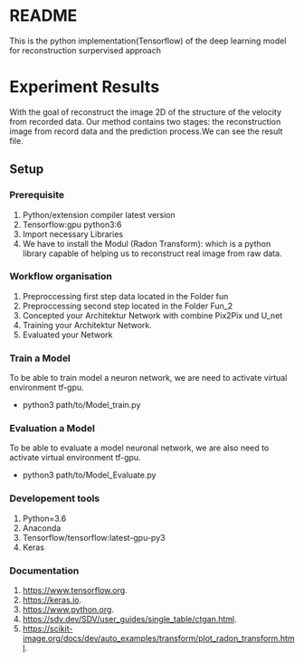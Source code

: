 # README
This is the python implementation(Tensorflow) of the deep learning model for reconstruction surpervised approach

# Experiment Results
With the goal of reconstruct the image 2D of the structure of the velocity from recorded data.
Our method contains two stages: the reconstruction image from record data and the prediction process.We can see the result file.
## Setup 
### Prerequisite 
1.   Python/extension compiler latest version
2.   Tensorflow:gpu python3:6
3.   Import necessary Libraries
4.   We have to install the Modul (Radon Transform): which is a python library capable of helping us to reconstruct real image from raw data.
### Workflow organisation
1. Preproccessing first step data located in the Folder fun
2. Preproccessing second step located in the Folder Fun_2
3. Concepted your Architektur Network with combine Pix2Pix und U_net
4. Training your Architektur Network.
5. Evaluated your Network
### Train a Model
To be able to train model a neuron network, we are need to activate virtual environment tf-gpu.

- python3  path/to/Model_train.py
### Evaluation a Model
To be able to evaluate a model neuronal network, we are also need to activate virtual environment tf-gpu.

- python3  path/to/Model_Evaluate.py
### Developement tools
1.  Python=3.6
2.  Anaconda
3.  Tensorflow/tensorflow:latest-gpu-py3 
4.  Keras 
### Documentation
   
1.  <https://www.tensorflow.org>.
2.  <https://keras.io>.
3.  <https://www.python.org>.
4.  <https://sdv.dev/SDV/user_guides/single_table/ctgan.html>.
5.  <https://scikit-image.org/docs/dev/auto_examples/transform/plot_radon_transform.html>.
